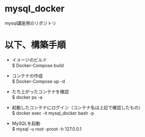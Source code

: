 # mysql_docker
mysql講座用のリポジトリ


# 以下、構築手順

* イメージのビルド<br>
$ Docker-Compose build

* コンテナの作成<br>
$ Docker-Compose up -d

* たち上がったコンテナを確認<br>
$ docker ps -a

* 起動したコンテナにログイン（コンテナ名は上記で確認したもの）<br>
$ docker exec -it mysql_docker bash -p

* MySQLを起動<br>
$ mysql -u root -proot -h 127.0.0.1
